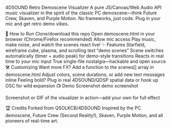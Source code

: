 4DSOUND Retro Demoscene Visualizer
A pure JS/Canvas/Web Audio API music visualizer in the spirit of the classic PC demoscene—think Future Crew, Skaven, and Purple Motion.
No frameworks, just code. Plug in your mic and get retro demo vibes.

💾 How to Run
Clone/download this repo
Open demoscene.html in your browser (Chrome/Firefox recommended)
Allow mic access
Play music, make noise, and watch the scenes react live!
✨ Features
Starfield, wireframe cube, plasma, and scrolling text “demo scenes”
Scene switches automatically (timer + audio peak) for demo-style transitions
Reacts in real time to your mic input
True single-file nostalgia—hackable and open source
🛠️ Customizing
Want more FX? Add a function to the scenes[] array in demoscene.html
Adjust colors, scene durations, or add new text messages inline
Feeling bold? Plug in real 4DSOUND/QDSP spatial data or hook up OSC for wild expansion
📺 Demo Screenshot
demo screenshot

Screenshot or GIF of the visualizer in action—add your own for full effect

🏆 Credits
Forked from QSOLKCB/4DSOUND
Inspired by the PC demoscene, Future Crew (Second Reality!), Skaven, Purple Motion, and all pioneers of real-time art.
